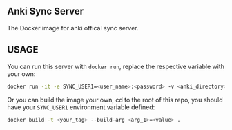 ## Anki Sync Server

The Docker image for anki offical sync server. 

## USAGE

You can run this server with `docker run`, replace the respective variable with your own:

```bash
docker run -it -e SYNC_USER1=<user_name>:<password> -v <anki_directory>:/ankidata tandizhihua/anki_sync_server:latest
```

Or you can build the image your own, cd to the root of this repo, you should have your `SYNC_USER1` environment variable defined:

```bash
docker build -t <your_tag> --build-arg <arg_1>=<value> .
```

